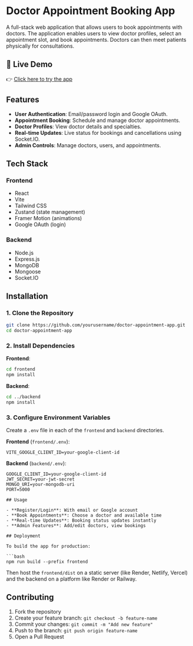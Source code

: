 # Doctor Appointment Booking App

A full-stack web application that allows users to book appointments with doctors. The application enables users to view doctor profiles, select an appointment slot, and book appointments. Doctors can then meet patients physically for consultations.

## 🚀 Live Demo

👉 [Click here to try the app](https://healthscheduler.onrender.com/)

## Features

- **User Authentication**: Email/password login and Google OAuth.
- **Appointment Booking**: Schedule and manage doctor appointments.
- **Doctor Profiles**: View doctor details and specialties.
- **Real-time Updates**: Live status for bookings and cancellations using Socket.IO.
- **Admin Controls**: Manage doctors, users, and appointments.

## Tech Stack

### Frontend
- React
- Vite
- Tailwind CSS
- Zustand (state management)
- Framer Motion (animations)
- Google OAuth (login)

### Backend
- Node.js
- Express.js
- MongoDB
- Mongoose
- Socket.IO

## Installation

### 1. Clone the Repository

```bash
git clone https://github.com/yourusername/doctor-appointment-app.git
cd doctor-appointment-app
```

### 2. Install Dependencies

**Frontend**:

```bash
cd frontend
npm install
```

**Backend**:

```bash
cd ../backend
npm install
```

### 3. Configure Environment Variables

Create a `.env` file in each of the `frontend` and `backend` directories.

**Frontend** (`frontend/.env`):

```env
VITE_GOOGLE_CLIENT_ID=your-google-client-id
```

**Backend** (`backend/.env`):

```env
GOOGLE_CLIENT_ID=your-google-client-id
JWT_SECRET=your-jwt-secret
MONGO_URI=your-mongodb-uri
PORT=5000

## Usage

- **Register/Login**: With email or Google account
- **Book Appointments**: Choose a doctor and available time
- **Real-time Updates**: Booking status updates instantly
- **Admin Features**: Add/edit doctors, view bookings

## Deployment

To build the app for production:

```bash
npm run build --prefix frontend
```

Then host the `frontend/dist` on a static server (like Render, Netlify, Vercel) and the backend on a platform like Render or Railway.

## Contributing

1. Fork the repository
2. Create your feature branch: `git checkout -b feature-name`
3. Commit your changes: `git commit -m "Add new feature"`
4. Push to the branch: `git push origin feature-name`
5. Open a Pull Request
